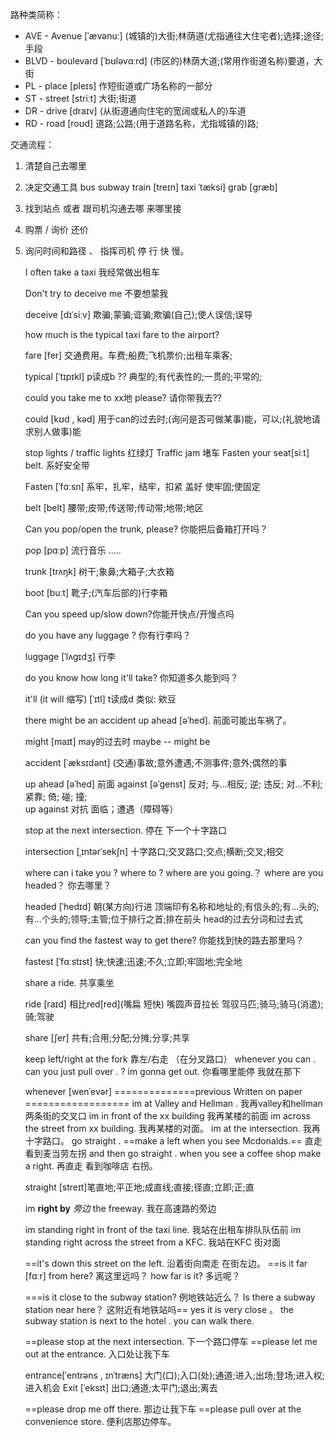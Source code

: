 
路种类简称：
- AVE  - Avenue  [ˈævənuː] (城镇的)大街;林荫道(尤指通往大住宅者);选择;途径;手段
- BLVD - boulevard  [ˈbʊləvɑːrd] (市区的)林荫大道;(常用作街道名称)要道，大街
- PL - place  [pleɪs]  作短街道或广场名称的一部分
- ST - street  [striːt]  大街;街道
- DR - drive  [draɪv] (从街道通向住宅的宽阔或私人的)车道
- RD - road   [roʊd] 道路;公路;(用于道路名称，尤指城镇的)路;

交通流程：
1. 清楚自己去哪里
2. 决定交通工具 bus subway train [treɪn]  taxi ˈtæksi]  grab [ɡræb]
3. 找到站点 或者 跟司机沟通去哪 来哪里接
4. 购票 / 询价 还价
5. 询问时间和路径 、 指挥司机 停 行 快 慢。

	I often take a taxi 我经常做出租车

	Don't try to deceive me 不要想蒙我
	
	deceive [dɪˈsiːv] 欺骗;蒙骗;诓骗;欺骗(自己);使人误信;误导

    how much is the typical taxi fare to the airport? 
	
	fare [fer] 交通费用。车费;船费;飞机票价;出租车乘客;
	
	typical [ˈtɪpɪkl] p读成b ?? 典型的;有代表性的;一贯的;平常的;
	
    could you take me to  xx地 please? 请你带我去??
	
	could [kʊd , kəd] 用于can的过去时;(询问是否可做某事)能，可以;(礼貌地请求别人做事)能
	
    stop lights / traffic lights 红绿灯
    Traffic  jam  堵车
    Fasten your seat[siːt] belt.  系好安全带
	
	Fasten [ˈfɑːsn] 系牢，扎牢，结牢，扣紧 盖好 使牢固;使固定
	
	belt [belt] 腰带;皮带;传送带;传动带;地带;地区
	 
    Can you pop/open the trunk, please? 你能把后备箱打开吗？
	
	pop [pɑːp] 流行音乐 .....
	
	trunk [trʌŋk] 树干;象鼻;大箱子;大衣箱
	
	boot  [buːt] 靴子;(汽车后部的)行李箱
	
    Can you speed up/slow down?你能开快点/开慢点吗
	
    do you have any luggage ? 你有行李吗？
	
	luggage [ˈlʌɡɪdʒ] 行李
	
    do you know how long it'll take? 你知道多久能到吗？
	
	it'll (it will 缩写) [ˈɪtl] t读成d 类似: 欸豆
	
    there might be an accident up ahead [əˈhed]. 前面可能出车祸了。
	
	might [maɪt]  may的过去时  maybe -- might be
	
	accident [ˈæksɪdənt] (交通)事故;意外遭遇;不测事件;意外;偶然的事
	
	up ahead [əˈhed] 前面
	against [əˈɡenst]  反对;   与…相反;   逆;   违反;   对…不利;   紧靠;   倚;   碰;   撞;  
	up against 对抗 面临；遭遇（障碍等）
	
	
    stop at the next intersection. 停在 下一个十字路口
	
	intersection [ˌɪntərˈsekʃn] 十字路口;交叉路口;交点;横断;交叉;相交
	
    where can i take you ? where to ? where are you going.？ where are you headed？ 你去哪里？
	
	headed [ˈhedɪd]  朝(某方向)行进 顶端印有名称和地址的;有信头的;有…头的;有…个头的;领导;主管;位于排行之首;排在前头 head的过去分词和过去式
	
    can you find the fastest way to get there? 你能找到快的路去那里吗？
	
	fastest [ˈfɑːstɪst] 快;快速;迅速;不久;立即;牢固地;完全地
	
    share a ride. 共享乘坐
	
	ride [raɪd] 相比red[red](嘴扁 短快) 嘴圆声音拉长 驾驭马匹;骑马;骑马(消遣);骑;驾驶
	
	share [ʃer]  共有;合用;分配;分摊;分享;共享
	
    keep left/right at the fork 靠左/右走 （在分叉路口）
    whenever you can . can you just pull over . ? im gonna get out. 你看哪里能停 我就在那下
	
	whenever [wenˈevər] 
==============previous Written on paper ==================
    im at Valley and Hellman . 我再valley和hellman两条街的交叉口
    im in front of the xx building 我再某楼的前面
    im across the street from xx building. 我再某楼的对面。
    im at the intersection. 我再十字路口。
    go straight . ==make a left when you see Mcdonalds.== 直走 看到麦当劳左拐 and then go straight . when you see a coffee shop make a right.  再直走 看到咖啡店 右拐。
	
	straight [streɪt]笔直地;平正地;成直线;直接;径直;立即;正;直
	
    im **right by** *旁边* the freeway. 我在高速路的旁边

    im standing right in front of the taxi line. 我站在出租车排队队伍前
    im standing right across the street from a KFC. 我站在KFC 街对面

    ==it's down this street on the left. 沿着街向南走 在街左边。
    ==is it far [fɑːr]  from here? 离这里远吗？ how far is it? 多远呢？

    ===is it close to the subway station? 例地铁站近么？  Is there a subway station near here？  这附近有地铁站吗==
    yes it is very close 。 the subway station is next to the hotel . you can walk there.
	
    ==please stop at the next intersection. 下一个路口停车
    ==please let me out at the entrance. 入口处让我下车
	
	entrance[ˈentrəns , ɪnˈtræns]  大门(口);入口(处);通道;进入;出场;登场;进入权;进入机会
	Exit [ˈeksɪt] 出口;通道;太平门;退出;离去
	
	
    ==please drop me off there. 那边让我下车
    ==please pull over at the convenience store. 便利店那边停车。
